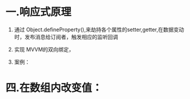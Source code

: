 # 一.响应式原理

1. 通过 Object.defineProperty(),来劫持各个属性的setter,getter,在数据变动时，发布消息给订阅者，触发相应的监听回调

2. 实现 MVVM的双向绑定，

3. 案例：
<script>
const obj = {
  a:3,
  b:4
}

//里面接受三个参数
obj:   要定义属性的对象

prop:  要定义或者修改的属性的名称

descriptor:  要定义或者修改的属性描述

let abc;
Object.defineProperty(obj,"a",{//监听 a
  get(){//在obj的a属性被访问(获取)的时候调用
    return 888  //set方法必须要有返回值
  },
  set(val){//在obj的a属性被修改的时候调用
    abc = val//接收一个参数，是修改后的值
    //
  },
})

obj.a = 30
console.log(obj.a)

4. set进行改变，get进行获取



# 二.observer监听器
<script>
const data = {
  a:3,
  b:4
}

Object.keys(data).forEach((item) =>{
  observer(data,item,data[item])
})

const observer = (data,item,value) =>{
  Object.defineProperty(data,item,{
    get(){
      return value
    },
    set(val){
      value = val
    },
  })
}

data.a = 30
console.log(data.a)// 30
console.log(data.b)// 4



# 三.挂在对象内添加新属性：
      点击按钮时，将 obj对象内，添加一个新属性
<template>
  <div id="app">
    <p>{{ obj }}</p>
    <button @click="fn"></button>
  </div>
</template>

<script>
export default {
  data(){
    obj:{
      a:3
    }
  },
  methods:{
    //将 obj对象加一个属性和属性值--(b:4)
    fn(){
      //方法1：浅拷贝
      this.obj.b = 4
      this.obj = {...this.obj}，

      //方法2：this.$set
      this.$set(this.obj,"b",4)
      //this.obj:对象本身 ，"b"：要添加的属性名 ，4：添加的属性值
    }
  }
}
</script>



# 四.在数组内改变值：

<template>
  <div id="app">
    <p>{{ arr }}</p>
    <button @click="fn"></button>
  </div>
</template>

<script>
export default {
  data(){
    arr:[1,2,3]
  },
  methods:{
    //将 arr数组的第一个值，改为20
    fn(){
      this.$set(this.arr,1,20)
      //this.arr:数组本身 ，1：arr的第一项 ，20：改为20 
    }
  }
}
</script>

